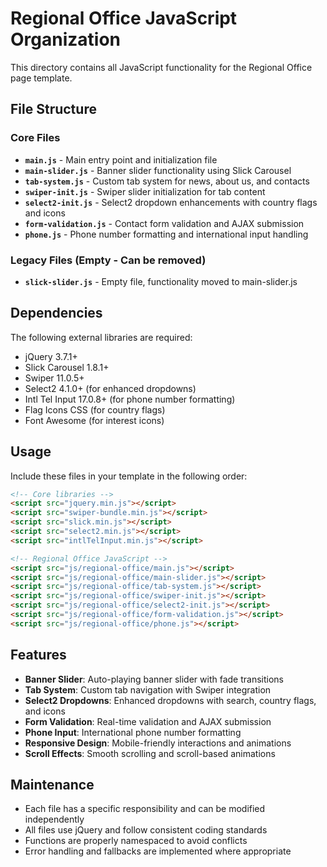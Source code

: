 # Regional Office JavaScript Organization

This directory contains all JavaScript functionality for the Regional Office page template.

## File Structure

### Core Files
- **`main.js`** - Main entry point and initialization file
- **`main-slider.js`** - Banner slider functionality using Slick Carousel
- **`tab-system.js`** - Custom tab system for news, about us, and contacts
- **`swiper-init.js`** - Swiper slider initialization for tab content
- **`select2-init.js`** - Select2 dropdown enhancements with country flags and icons
- **`form-validation.js`** - Contact form validation and AJAX submission
- **`phone.js`** - Phone number formatting and international input handling

### Legacy Files (Empty - Can be removed)
- **`slick-slider.js`** - Empty file, functionality moved to main-slider.js

## Dependencies

The following external libraries are required:
- jQuery 3.7.1+
- Slick Carousel 1.8.1+
- Swiper 11.0.5+
- Select2 4.1.0+ (for enhanced dropdowns)
- Intl Tel Input 17.0.8+ (for phone number formatting)
- Flag Icons CSS (for country flags)
- Font Awesome (for interest icons)

## Usage

Include these files in your template in the following order:

```html
<!-- Core libraries -->
<script src="jquery.min.js"></script>
<script src="swiper-bundle.min.js"></script>
<script src="slick.min.js"></script>
<script src="select2.min.js"></script>
<script src="intlTelInput.min.js"></script>

<!-- Regional Office JavaScript -->
<script src="js/regional-office/main.js"></script>
<script src="js/regional-office/main-slider.js"></script>
<script src="js/regional-office/tab-system.js"></script>
<script src="js/regional-office/swiper-init.js"></script>
<script src="js/regional-office/select2-init.js"></script>
<script src="js/regional-office/form-validation.js"></script>
<script src="js/regional-office/phone.js"></script>
```

## Features

- **Banner Slider**: Auto-playing banner slider with fade transitions
- **Tab System**: Custom tab navigation with Swiper integration
- **Select2 Dropdowns**: Enhanced dropdowns with search, country flags, and icons
- **Form Validation**: Real-time validation and AJAX submission
- **Phone Input**: International phone number formatting
- **Responsive Design**: Mobile-friendly interactions and animations
- **Scroll Effects**: Smooth scrolling and scroll-based animations

## Maintenance

- Each file has a specific responsibility and can be modified independently
- All files use jQuery and follow consistent coding standards
- Functions are properly namespaced to avoid conflicts
- Error handling and fallbacks are implemented where appropriate
